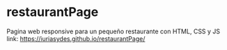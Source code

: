 # restaurantPage
Pagina web responsive para un pequeño restaurante con HTML, CSS y JS
link:
https://iuriasydes.github.io/restaurantPage/
